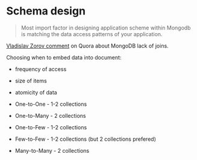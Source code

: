 # Schema design

> Most import factor in designing application scheme within Mongodb is matching the data access patterns of your application.

[Vladislav Zorov comment](https://www.quora.com/Why-would-developers-pair-MongoDB-with-Node-js-when-a-traditional-relational-database-will-perform-optimized-joins-on-the-database-server-not-in-your-Node-js-application
) on Quora about MongoDB lack of joins.

Choosing when to embed data into document:
- frequency of access
- size of items
- atomicity of data

- One-to-One - 1-2 collections
- One-to-Many - 2 collections
- One-to-Few - 1-2 collections
- Few-to-Few - 1-2 collections (but 2 collections prefered)
- Many-to-Many - 2 collections

